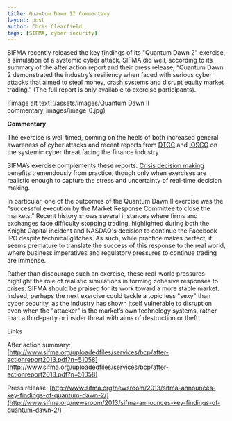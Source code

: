 ```yaml
---
title: Quantum Dawn II Commentary
layout: post
author: Chris Clearfield
tags: [SIFMA, cyber security]
---
```


SIFMA recently released the key findings of its "Quantum Dawn 2" exercise, a simulation of a systemic cyber attack. SIFMA did well, according to its summary of the after action report and their press release, “Quantum Dawn 2 demonstrated the industry’s resiliency when faced with serious cyber attacks that aimed to steal money, crash systems and disrupt equity market trading." (The full report is only available to exercise participants).    

![image alt text](/assets/images/Quantum Dawn II commentary_images/image_0.jpg)

**Commentary**

The exercise is well timed, coming on the heels of both increased general awareness of cyber attacks and recent reports from [DTCC](http://www.dtcc.com/downloads/leadership/whitepapers/Beyond_the_Horizon_White_Paper_Systemic_Risk.pdf) and [IOSCO](http://www.iosco.org/research/pdf/swp/Cyber-Crime-Securities-Markets-and-Systemic-Risk.pdf) on the systemic cyber threat facing the finance industry. 

SIFMA’s exercise complements these reports. [Crisis decision making](http://www.system-logic.com/commentary/posts/NASDAQ%20and%20the%20Facebook%20IPO%3A%20The%20Decision13Yg) benefits tremendously from practice, though only when exercises are realistic enough to capture the stress and uncertainty of real-time decision making. 

In particular, one of the outcomes of the Quantum Dawn II exercise was the "successful execution by the Market Response Committee to close the markets." Recent history shows several instances where firms and exchanges face difficulty stopping trading, highlighted during both the Knight Capital incident and NASDAQ's decision to continue the Facebook IPO despite technical glitches. As such, while practice makes perfect, it seems premature to translate the success of this response to the real world, where business imperatives and regulatory pressures to continue trading are immense. 

Rather than discourage such an exercise, these real-world pressures highlight the role of realistic simulations in forming cohesive responses to crises. SIFMA should be praised for its work toward a more stable market. Indeed, perhaps the next exercise could tackle a topic less "sexy" than cyber security, as the industry has shown itself vulnerable to disruption even when the "attacker" is the market’s own technology systems, rather than a third-party or insider threat with aims of destruction or theft. 

Links

After action summary: [http://www.sifma.org/uploadedfiles/services/bcp/after-actionreport2013.pdf?n=51058](http://www.sifma.org/uploadedfiles/services/bcp/after-actionreport2013.pdf?n=51058)

Press release: [http://www.sifma.org/newsroom/2013/sifma-announces-key-findings-of-quantum-dawn-2/](http://www.sifma.org/newsroom/2013/sifma-announces-key-findings-of-quantum-dawn-2/)


